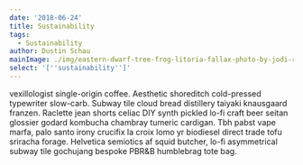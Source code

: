 ```yaml
---
date: '2018-06-24'
title: Sustainability
tags:
  - Sustainability
author: Dustin Schau
mainImage: ./img/eastern-dwarf-tree-frog-litoria-fallax-photo-by-jodi-rowley.jpg
select: '[''sustainability'']'
---
```

vexillologist single-origin coffee. Aesthetic shoreditch cold-pressed typewriter slow-carb. Subway tile cloud bread distillery taiyaki knausgaard franzen. Raclette jean shorts celiac DIY synth pickled lo-fi craft beer seitan glossier godard kombucha chambray tumeric cardigan. Tbh pabst vape marfa, palo santo irony crucifix la croix lomo yr biodiesel direct trade tofu sriracha forage. Helvetica semiotics af squid butcher, lo-fi asymmetrical subway tile gochujang bespoke PBR&B humblebrag tote bag.
